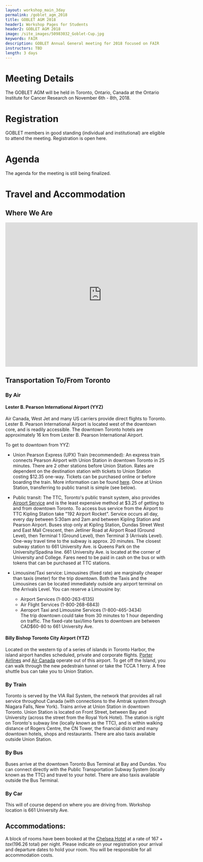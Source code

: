 ```yaml
---
layout: workshop_main_3day
permalink: /goblet_agm_2018
title: GOBLET AGM 2018
header1: Workshop Pages for Students
header2: GOBLET AGM 2018
image: /site_images/50983032_Goblet-Cup.jpg
keywords: FAIR
description: GOBLET Annual General meeting for 2018 focused on FAIR
instructors: TBD
length: 3 days
---
```

# Meeting Details

The GOBLET AGM will be held in Toronto, Ontario, Canada at the Ontario Institute for Cancer Research on November 6th - 8th, 2018.  

# Registration

GOBLET members in good standing (individual and institutional) are eligible to attend the meeting. Registration is open here.

# Agenda

The agenda for the meeting is still being finalized.

# Travel and Accommodation

## Where We Are

<iframe width="600" height="450" frameborder="0" style="border:0"
src="https://www.google.com/maps/embed/v1/place?q=place_id:ChIJMSoe2Lc0K4gRmSmTP3QCkhY&key=AIzaSyAY3MSfX-l_zVGMaSrEcq7w2wLJd4gVF5U" allowfullscreen></iframe>

## Transportation To/From Toronto  

### By Air 

#### Lester B. Pearson International Airport (YYZ)  

Air Canada, West Jet and many US carriers provide direct flights to Toronto. Lester B. Pearson International Airport is located west of the downtown core, and is readily accessible. The downtown Toronto hotels are approximately 16 km from Lester B. Pearson International Airport.

To get to downtown from YYZ:

* Union Pearson Express (UPX) Train (recommended): An express train connects Pearson Airport with Union Station in downtown Toronto in 25 minutes. There are 2 other stations before Union Station. Rates are dependent on the destination station with tickets to Union Station costing $12.35 one-way. Tickets can be purchased online or before boarding the train. More information can be found [here](http://www.upexpress.com). Once at Union Station, transferring to public transit is simple (see below).

* Public transit: The TTC, Toronto's public transit system, also provides [Airport Service](http://www3.ttc.ca/Riding_the_TTC/Airport_service.jsp) and is the least expensive method at $3.25 of getting to and from downtown Toronto. To access bus service from the Airport to TTC Kipling Station take "192 Airport Rocket". Service occurs all day, every day between 5:30am and 2am and between Kipling Station and Pearson Airport. Buses stop only at Kipling Station, Dundas Street West and East Mall Crescent, then Jetliner Road at Airport Road (Ground Level), then Terminal 1 (Ground Level), then Terminal 3 (Arrivals Level). One-way travel time to the subway is approx. 20 minutes. The closest subway station to 661 University Ave. is Queens Park on the University/Spadina line. 661 University Ave. is located at the corner of University and College. Fares need to be paid in cash on the bus or with tokens that can be purchased at TTC stations.

* Limousine/Taxi service: Limousines (fixed rate) are marginally cheaper than taxis (meter) for the trip downtown. Both the Taxis and the Limousines can be located immediately outside any airport terminal on the Arrivals Level. You can reserve a Limousine by:
  * Airport Services (1-800-263-6135)  
  * Air Flight Services (1-800-268-6843)  
  * Aeroport Taxi and Limousine Services (1-800-465-3434)  
The trip downtown could take from 30 minutes to 1 hour depending on traffic. The fixed-rate taxi/limo fares to downtown are between CAD$60-80 to 661 University Ave.

####	Billy Bishop Toronto City Airport (YTZ)  

Located on the western tip of a series of islands in Toronto Harbor, the island airport handles scheduled, private and corporate flights. [Porter Airlines](https://www.flyporter.com/en-ca/) and [Air Canada](https://www.aircanada.com/ca/en/aco/home.html) operate out of this airport. To get off the Island, you can walk through the new pedestrain tunnel or take the TCCA 1 ferry. A free shuttle bus can take you to Union Station.

###	By Train

Toronto is served by the VIA Rail System, the network that provides all rail service throughout Canada (with connections to the Amtrak system through Niagara Falls, New York). Trains arrive at Union Station in downtown Toronto. Union Station is located on Front Street, between Bay and University (across the street from the Royal York Hotel). The station is right on Toronto's subway line (locally known as the TTC), and is within walking distance of Rogers Centre, the CN Tower, the financial district and many downtown hotels, shops and restaurants. There are also taxis available outside Union Station.

###	By Bus

Buses arrive at the downtown Toronto Bus Terminal at Bay and Dundas. You can connect directly with the Public Transportation Subway System (locally known as the TTC) and travel to your hotel. There are also taxis available outside the Bus Terminal.

###	By Car

This will of course depend on where you are driving from. Workshop location is 661 University Ave.

## Accommodations:

A block of rooms have been booked at the [Chelsea Hotel](http://www.chelseatoronto.com/en/) at a rate of $167+tax ($196.26 total) per night. Please indicate on your registration your arrival and departure dates to hold your room. You will be responsible for all accommodation costs.





